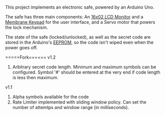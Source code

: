 This project implements an electronic safe, powered by an Arduino Uno.

The safe has three main components:
An [16x02 LCD Monitor](https://wokwi.com/playground/lcd1602)
and a [Membrane Keypad](https://wokwi.com/playground/keypad) for the
user interface, and a Servo motor that powers the lock mechanism.

The state of the safe (locked/unlocked), as well as the secret code
are stored in the Arduino's [EEPROM](https://wokwi.com/playground/eeprom), so
the code isn't wiped even when the power goes off.

=====Fork======
v1.2 

1. Arbitrary secret code length. Minimum and maximum symbols can be configured. Symbol '#' should be entered at the very end if code length is less then maximum.

v1.1

1. Alpha symbols available for the code
2. Rate Limiter implemented with sliding window policy. Can set the number of attemtps and window range (in milliseconds).
